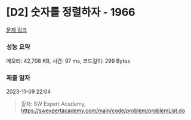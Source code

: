 # [D2] 숫자를 정렬하자 - 1966 

[문제 링크](https://swexpertacademy.com/main/code/problem/problemDetail.do?contestProbId=AV5PrmyKAWEDFAUq) 

### 성능 요약

메모리: 42,708 KB, 시간: 97 ms, 코드길이: 299 Bytes

### 제출 일자

2023-11-09 22:04



> 출처: SW Expert Academy, https://swexpertacademy.com/main/code/problem/problemList.do